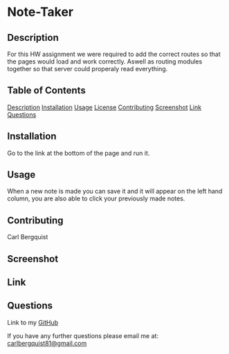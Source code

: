 # Note-Taker

## Description

For this HW assignment we were required to add the correct routes so that the pages would load and work correctly. Aswell as routing modules together so that server could properaly read everything. 

## Table of Contents

[Description](#description)
[Installation](#installation)
[Usage](#usage)
[License](#license)
[Contributing](#contributing)
[Screenshot](#screenshot)
[Link](#Link)
[Questions](#questions)

## Installation

Go to the link at the bottom of the page and run it.

## Usage

When a new note is made you can save it and it will appear on the left hand column, you are also able to click your previously made notes.


## Contributing

Carl Bergquist

## Screenshot



## Link



## Questions

Link to my [GitHub](https://github.com/CarlBergquist/)

If you have any further questions please email me at: carlbergquist81@gmail.com

